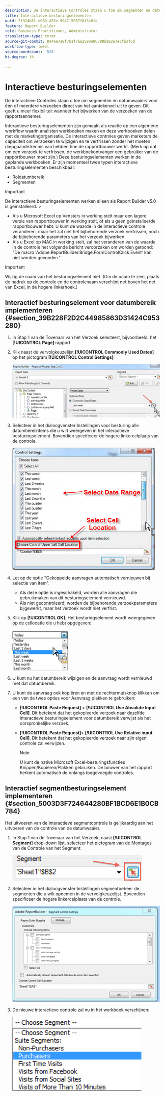 ```yaml
---
description: De interactieve Controles staan u toe om segmenten en datumwaaiers voor één of meerdere verzoeken direct van het aantekenvel uit te geven. Dit geeft u meer flexibiliteit wanneer het bijwerken van de verzoeken van de rapportaannemer.
title: Interactieve besturingselementen
uuid: 5f324b61-e032-455e-9947-5037f013e0fa
feature: Report Builder
role: Business Practitioner, Administrator
translation-type: tm+mt
source-git-commit: 894ee7a8f761f7aa2590e06708be82e7ecfa3f6d
workflow-type: tm+mt
source-wordcount: '526'
ht-degree: 1%

---
```



# Interactieve besturingselementen

De interactieve Controles staan u toe om segmenten en datumwaaiers voor één of meerdere verzoeken direct van het aantekenvel uit te geven. Dit geeft u meer flexibiliteit wanneer het bijwerken van de verzoeken van de rapportaannemer.

Interactieve besturingselementen zijn gemaakt als reactie op een algemene workflow waarin analisten werkboeken maken en deze werkboeken delen met de marketingorganisatie. De interactieve controles geven marketers de capaciteit om verzoeken te wijzigen en te verfrissen zonder het moeten diepgaande kennis van hebben hoe de rapportbouwer werkt. (Merk op dat om een verzoek te verfrissen, de werkboekontvanger een gebruiker van de rapportbouwer moet zijn.) Deze besturingselementen werken in de geplande werkboeken. Er zijn momenteel twee typen interactieve besturingselementen beschikbaar:

* Roldatumbereik
* Segmenten

>[!IMPORTANT]
>
>De interactieve besturingselementen werken alleen als Report Builder v5.0 is geïnstalleerd. >
>* Als u Microsoft Excel op Vensters in werking stelt maar een lagere versie van rapportbouwer in werking stelt, of als u geen geïnstalleerde rapportbouwer hebt: U kunt de waarde in de interactieve controle veranderen, maar het zal niet het bijbehorende verzoek verfrissen, noch de bijbehorende parameters van het verzoek bijwerken.
>* Als u Excel op MAC in werking stelt, zal het veranderen van de waarde in de controle het volgende bericht veroorzaken om worden getoond: &quot;De macro &#39;Adobe.ReportBuilder.Bridge.FormControlClick.Event&#39; kan niet worden gevonden.&quot;

>



>[!IMPORTANT]
>
>Wijzig de naam van het besturingselement niet. (Om de naam te zien, plaats de nadruk op de controle en de controlenaam verschijnt net boven het net van Excel, in de hogere linkerhoek.)

## Interactief besturingselement voor datumbereik implementeren {#section_39B228F2D2C44985863D31424C953280}

1. In Stap 1 van de Tovenaar van het Verzoek selecteert, bijvoorbeeld, het **[!UICONTROL Page]** rapport.
1. Klik naast de vervolgkeuzelijst **[!UICONTROL Commonly Used Dates]** op het pictogram **[!UICONTROL Control Settings]**:

   ![](assets/date_range_control.png)

1. Selecteer in het dialoogvenster Instellingen voor besturing alle datumbereikitems die u wilt weergeven in het interactieve besturingselement. Bovendien specificeer de hogere linkercelplaats van de controle.

   ![](assets/control_settings.png)

1. Let op de optie &quot;Gekoppelde aanvragen automatisch vernieuwen bij selectie van item&quot;.

   * Als deze optie is ingeschakeld, worden alle aanvragen die gebruikmaken van dit besturingselement vernieuwd.
   * Als niet gecontroleerd, worden de bijbehorende verzoekparameters bijgewerkt, maar het verzoek wordt niet verfrist.

1. Klik op **[!UICONTROL OK]**. Het besturingselement wordt weergegeven op de cellocatie die u hebt opgegeven:

   ![](assets/date_range_control_interactive.png)

1. U kunt nu het datumbereik wijzigen en de aanvraag wordt vernieuwd met dat datumbereik.
1. U kunt de aanvraag ook kopiëren en met de rechtermuisknop klikken om een van de twee opties voor Aanvraag plakken te gebruiken:

   * **[!UICONTROL Paste Request]** > **[!UICONTROL Use Absolute Input Cell]**. Dit betekent dat het gekopieerde verzoek naar dezelfde interactieve besturingselement voor datumbereik verwijst als het oorspronkelijke verzoek.

   * **[!UICONTROL Paste Request]**> **[!UICONTROL Use Relative input Cell]**. Dit betekent dat het gekopieerde verzoek naar zijn eigen controle zal verwijzen.

      >[!NOTE]
      >
      >U kunt de native Microsoft Excel-besturingsfuncties Knippen/Kopiëren/Plakken gebruiken. De bouwer van het rapport herkent automatisch de onlangs toegevoegde controles.

## Interactief segmentbesturingselement implementeren {#section_5003D3F724644280BF1BCD6E1B0CB784}

Het uitvoeren van de interactieve segmentcontrole is gelijkaardig aan het uitvoeren van de controle van de datumwaaier.

1. In Stap 1 van de Tovenaar van het Verzoek, naast **[!UICONTROL Segment]** drop-down lijst, selecteer het pictogram van de Montages van de Controle van het Segment:

   ![](assets/segment_interactive_1.png)

1. Selecteer in het dialoogvenster Instellingen segmentbeheer de segmenten die u wilt opnemen in de vervolgkeuzelijst. Bovendien specificeer de hogere linkercelplaats van de controle.

   ![](assets/segment_drop_down_properties.png)

1. De nieuwe interactieve controle zal nu in het werkboek verschijnen:

   ![](assets/segment_interactive_3.png)

